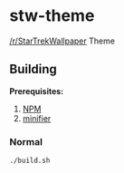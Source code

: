 # stw-theme
[/r/StarTrekWallpaper](https://reddit.com/r/StarTrekWallpaper) Theme

## Building
**Prerequisites:**

1. [NPM](https://www.npmjs.com/)
2. [minifier](https://www.npmjs.com/package/minifier)

### Normal
```shell
./build.sh
```
